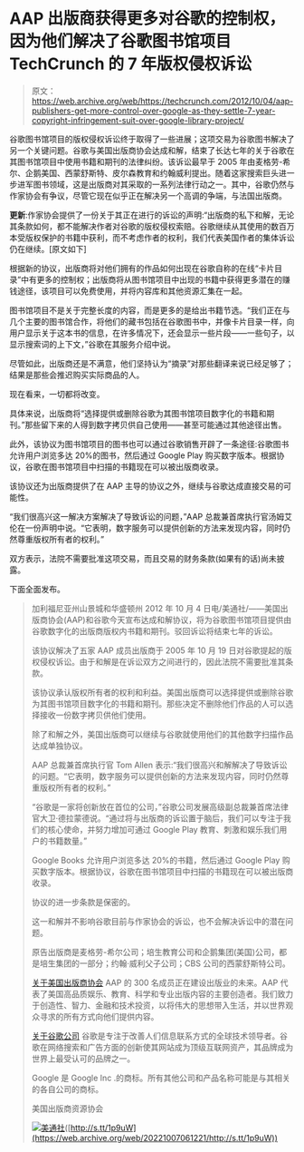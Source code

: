 # AAP 出版商获得更多对谷歌的控制权，因为他们解决了谷歌图书馆项目 TechCrunch 的 7 年版权侵权诉讼

> 原文：<https://web.archive.org/web/https://techcrunch.com/2012/10/04/aap-publishers-get-more-control-over-google-as-they-settle-7-year-copyright-infringement-suit-over-google-library-project/>

谷歌图书馆项目的版权侵权诉讼终于取得了一些进展；这项交易为谷歌图书解决了另一个关键问题。谷歌与美国出版商协会达成和解，结束了长达七年的关于谷歌在其图书馆项目中使用书籍和期刊的法律纠纷。该诉讼最早于 2005 年由麦格劳-希尔、企鹅美国、西蒙舒斯特、皮尔森教育和约翰威利提出。随着这家搜索巨头进一步进军图书领域，这是出版商对其采取的一系列法律行动之一。其中，谷歌仍然与作家协会有争议，尽管它现在似乎正在解决另一个高调的争端，与法国出版商。

**更新**:作家协会提供了一份关于其正在进行的诉讼的声明:“出版商的私下和解，无论其条款如何，都不能解决作者对谷歌的版权侵权索赔。谷歌继续从其使用的数百万本受版权保护的书籍中获利，而不考虑作者的权利，我们代表美国作者的集体诉讼仍在继续。[原文如下]

根据新的协议，出版商将对他们拥有的作品如何出现在谷歌自称的在线“卡片目录”中有更多的控制权；出版商将从图书馆项目中出现的书籍中获得更多潜在的赚钱途径，该项目可以免费使用，并将内容库和其他资源汇集在一起。

图书馆项目不是关于完整长度的内容，而是更多的是给出书籍节选。“我们正在与几个主要的图书馆合作，将他们的藏书包括在谷歌图书中，并像卡片目录一样，向用户显示关于这本书的信息，在许多情况下，还会显示一些片段——一些句子，以显示搜索词的上下文，”谷歌在其服务介绍中说。

尽管如此，出版商还是不满意，他们坚持认为“摘录”对那些翻译来说已经足够了；结果是那些会推迟购买实际商品的人。

现在看来，一切都将改变。

具体来说，出版商将“选择提供或删除谷歌为其图书馆项目数字化的书籍和期刊。”那些留下来的人得到数字拷贝供自己使用——甚至可能通过其他途径出售。

此外，该协议为图书馆项目的图书也可以通过谷歌销售开辟了一条途径:谷歌图书允许用户浏览多达 20%的图书，然后通过 Google Play 购买数字版本。根据协议，谷歌在图书馆项目中扫描的书籍现在可以被出版商收录。

该协议还为出版商提供了在 AAP 主导的协议之外，继续与谷歌达成直接交易的可能性。

“我们很高兴这一解决方案解决了导致诉讼的问题，”AAP 总裁兼首席执行官汤姆艾伦在一份声明中说。“它表明，数字服务可以提供创新的方法来发现内容，同时仍然尊重版权所有者的权利。”

双方表示，法院不需要批准这项交易，而且交易的财务条款(如果有的话)尚未披露。

下面全面发布。

> 加利福尼亚州山景城和华盛顿州 2012 年 10 月 4 日电/美通社/——美国出版商协会(AAP)和谷歌今天宣布达成和解协议，将为谷歌图书馆项目提供由谷歌数字化的出版商版权内书籍和期刊。驳回诉讼将结束七年的诉讼。
> 
> 该协议解决了五家 AAP 成员出版商于 2005 年 10 月 19 日对谷歌提起的版权侵权诉讼。由于和解是在诉讼双方之间进行的，因此法院不需要批准其条款。
> 
> 该协议承认版权所有者的权利和利益。美国出版商可以选择提供或删除谷歌为其图书馆项目数字化的书籍和期刊。那些决定不删除他们作品的人可以选择接收一份数字拷贝供他们使用。
> 
> 除了和解之外，美国出版商可以继续与谷歌就使用他们的其他数字扫描作品达成单独协议。
> 
> AAP 总裁兼首席执行官 Tom Allen 表示:“我们很高兴和解解决了导致诉讼的问题。“它表明，数字服务可以提供创新的方法来发现内容，同时仍然尊重版权所有者的权利。”
> 
> “谷歌是一家将创新放在首位的公司，”谷歌公司发展高级副总裁兼首席法律官大卫·德拉蒙德说。“通过将与出版商的诉讼置于脑后，我们可以专注于我们的核心使命，并努力增加可通过 Google Play 教育、刺激和娱乐我们用户的书籍数量。”
> 
> Google Books 允许用户浏览多达 20%的书籍，然后通过 Google Play 购买数字版本。根据协议，谷歌在图书馆项目中扫描的书籍现在可以被出版商收录。
> 
> 协议的进一步条款是保密的。
> 
> 这一和解并不影响谷歌目前与作家协会的诉讼，也不会解决诉讼中的潜在问题。
> 
> 原告出版商是麦格劳-希尔公司；培生教育公司和企鹅集团(美国)公司，都是培生集团的一部分；约翰·威利父子公司；CBS 公司的西蒙舒斯特公司。
> 
> [关于美国出版商协会](https://web.archive.org/web/20221007061221/http://publishers.org/)
> AAP 的 300 名成员正在建设出版业的未来。AAP 代表了美国高品质娱乐、教育、科学和专业出版内容的主要创造者。我们致力于创造性、智力、金融和技术投资，以将伟大的思想带入生活，并以世界观众寻求的所有方式向他们提供内容。
> 
> [关于谷歌公司](https://web.archive.org/web/20221007061221/http://www.google.com/about/company/)
> 谷歌是专注于改善人们信息联系方式的全球技术领导者。谷歌在网络搜索和广告方面的创新使其网站成为顶级互联网资产，其品牌成为世界上最受认可的品牌之一。
> 
> Google 是 Google Inc .的商标。所有其他公司和产品名称可能是与其相关的各自公司的商标。
> 
> 美国出版商资源协会
> 
> [![](img/2faeb672c18e70476638d5b4108e5a87.png)美通社](https://web.archive.org/web/20221007061221/http://s.tt/1p9uW)([http://s.tt/1p9uW](https://web.archive.org/web/20221007061221/http://s.tt/1p9uW))